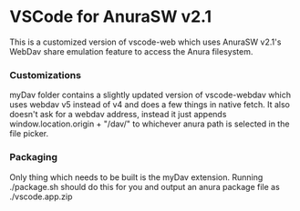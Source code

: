 # VSCode for AnuraSW v2.1
This is a customized version of vscode-web which uses AnuraSW v2.1's WebDav share emulation feature to access the Anura filesystem.

### Customizations
myDav folder contains a slightly updated version of vscode-webdav which uses webdav v5 instead of v4 and does a few things in native fetch. It also doesn't ask for a webdav address, instead it just appends window.location.origin + "/dav/" to whichever anura path is selected in the file picker.

### Packaging
Only thing which needs to be built is the myDav extension. Running ./package.sh should do this for you and output an anura package file as ./vscode.app.zip